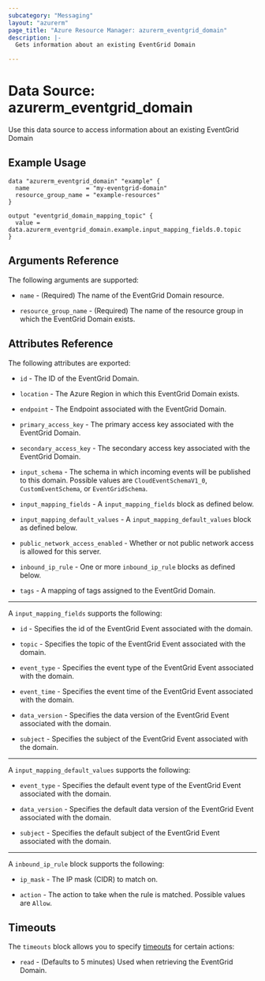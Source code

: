 ```yaml
---
subcategory: "Messaging"
layout: "azurerm"
page_title: "Azure Resource Manager: azurerm_eventgrid_domain"
description: |-
  Gets information about an existing EventGrid Domain

---
```


# Data Source: azurerm_eventgrid_domain

Use this data source to access information about an existing EventGrid Domain

## Example Usage

```hcl
data "azurerm_eventgrid_domain" "example" {
  name                = "my-eventgrid-domain"
  resource_group_name = "example-resources"
}

output "eventgrid_domain_mapping_topic" {
  value = data.azurerm_eventgrid_domain.example.input_mapping_fields.0.topic
}
```

## Arguments Reference

The following arguments are supported:

* `name` - (Required) The name of the EventGrid Domain resource.

* `resource_group_name` - (Required) The name of the resource group in which the EventGrid Domain exists.

## Attributes Reference

The following attributes are exported:

* `id` - The ID of the EventGrid Domain.

* `location` - The Azure Region in which this EventGrid Domain exists.

* `endpoint` - The Endpoint associated with the EventGrid Domain.

* `primary_access_key` - The primary access key associated with the EventGrid Domain.

* `secondary_access_key` - The secondary access key associated with the EventGrid Domain.

* `input_schema` - The schema in which incoming events will be published to this domain. Possible values are `CloudEventSchemaV1_0`, `CustomEventSchema`, or `EventGridSchema`.

* `input_mapping_fields` - A `input_mapping_fields` block as defined below.

* `input_mapping_default_values` - A `input_mapping_default_values` block as defined below.

* `public_network_access_enabled` - Whether or not public network access is allowed for this server.

* `inbound_ip_rule` - One or more `inbound_ip_rule` blocks as defined below.

* `tags` - A mapping of tags assigned to the EventGrid Domain.

---

A `input_mapping_fields` supports the following:

* `id` - Specifies the id of the EventGrid Event associated with the domain.

* `topic` - Specifies the topic of the EventGrid Event associated with the domain.

* `event_type` - Specifies the event type of the EventGrid Event associated with the domain.

* `event_time` - Specifies the event time of the EventGrid Event associated with the domain.

* `data_version` - Specifies the data version of the EventGrid Event associated with the domain.

* `subject` - Specifies the subject of the EventGrid Event associated with the domain.

---

A `input_mapping_default_values` supports the following:

* `event_type` - Specifies the default event type of the EventGrid Event associated with the domain.

* `data_version` - Specifies the default data version of the EventGrid Event associated with the domain.

* `subject` - Specifies the default subject of the EventGrid Event associated with the domain.

---

A `inbound_ip_rule` block supports the following:

* `ip_mask` - The IP mask (CIDR) to match on.

* `action` - The action to take when the rule is matched. Possible values are `Allow`.

## Timeouts

The `timeouts` block allows you to specify [timeouts](https://www.terraform.io/language/resources/syntax#operation-timeouts) for certain actions:

* `read` - (Defaults to 5 minutes) Used when retrieving the EventGrid Domain.
